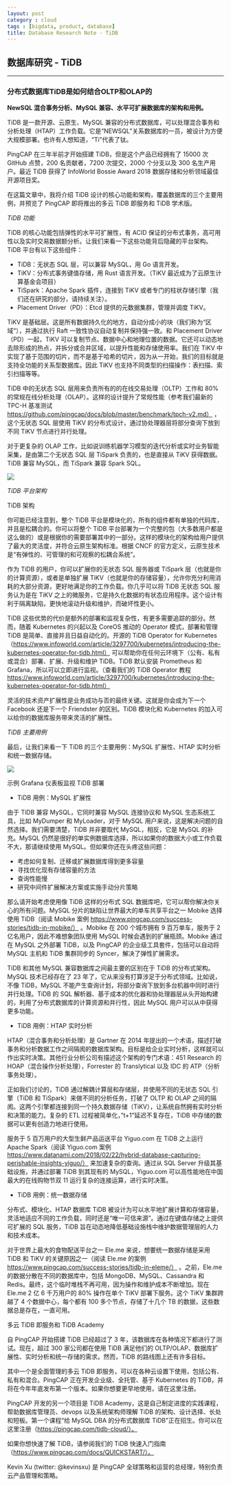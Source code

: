 ```yaml
---
layout: post
category : cloud
tags : [bigdata, product, database]
title: Database Research Note - TiDB
---
```


## 数据库研究 - TiDB
--------------------------------------------------------


### 分布式数据库TiDB是如何结合OLTP和OLAP的



**NewSQL 混合事务分析、MySQL 兼容、水平可扩展数据库的架构和用例。**

TiDB 是一款开源、云原生、MySQL 兼容的分布式数据库，可以处理混合事务和分析处理（HTAP）工作负载。它是“NEWSQL”关系数据库的一员，被设计为方便大规模部署。也许有人想知道，“Ti”代表了钛。

PingCAP 在三年半前才开始搭建 TiDB，但是这个产品已经拥有了 15000 次 GitHub 点赞，200 名贡献者，7200 次提交，2000 个分支以及 300 名生产用户。最近 TiDB 获得了 InfoWorld Bossie Award 2018 数据存储和分析领域最佳开源项目奖。

在这篇文章中，我将介绍 TiDB 设计的核心功能和架构，覆盖数据库的三个主要用例，并预览了 PingCAP 即将推出的多云 TiDB 即服务和 TiDB 学术版。

*TiDB 功能*

TiDB 的核心功能包括弹性的水平可扩展性，有 ACID 保证的分布式事务，高可用性以及实时交易数据额分析。让我们来看一下这些功能背后隐藏的平台架构。TiDB 平台有以下这些组件：

- TiDB：无状态 SQL 层，可以兼容 MySQL，用 Go 语言开发。
- TiKV：分布式事务键值存储，用 Rust 语言开发。（TiKV 最近成为了云原生计算基金会项目）
- TiSpark：Apache Spark 插件，连接到 TiKV 或者专门的柱状存储引擎（我们还在研究的部分，请持续关注）。
- Placement Driver（PD）：Etcd 提供的元数据集群，管理并调度 TiKV。

TiKV 是基础层。这是所有数据持久化的地方，自动分成小的块（我们称为“区域”），并通过执行 Raft 一致性协议自动复制并保持强一致。和 Placement Driver（PD）一起，TiKV 可以复制节点、数据中心和地理位置的数据。它还可以动态地去除形成的热点，并拆分或合并区域，以提升性能和存储使用率。我们在 TiKV 中实现了基于范围的切片，而不是基于哈希的切片，因为从一开始，我们的目标就是支持全功能的关系型数据库。因此 TiKV 也支持不同类型的扫描操作：表扫描、索引扫描等等。

TiDB 中的无状态 SQL 层用来负责所有的的在线交易处理（OLTP）工作和 80% 的常规在线分析处理（OLAP）。这样的设计提升了常规性能（参考我们最新的 TPC-H 基准测试 https://github.com/pingcap/docs/blob/master/benchmark/tpch-v2.md） ，这个无状态 SQL 层使用 TiKV 的分布式设计，通过协处理器层将部分查询下放到不同 TiKV 节点进行并行处理。

对于更复杂的 OLAP 工作，比如说训练机器学习模型的迭代分析或实时业务智能采集，是由第二个无状态 SQL 层 TiSpark 负责的，也是直接从 TiKV 获得数据。TiDB 兼容 MySQL，而 TiSpark 兼容 Spark SQL。

![](https://mmbiz.qpic.cn/mmbiz_jpg/ZBjVrHIdkOnrrfI9hxne4xsBEToRo28yvSnK7Yicfj8HMjH74sMfgibk34bvV98TZ1QG6CTEAM0K107D8pyzHMRw/640?wx_fmt=jpeg&tp=webp&wxfrom=5&wx_lazy=1&wx_co=1)

*TiDB 平台架构*

TiDB 架构

你可能已经注意到，整个 TiDB 平台是模块化的，所有的组件都有单独的代码库，并且是松耦合的。你可以将整个 TiDB 平台部署为一个完整的包（大多数用户都是这么做的）或是根据你的需要部署其中的一部分。这样的模块化的架构给用户提供了最大的灵活度，并符合云原生架构标准。根据 CNCF 的官方定义，云原生技术是“有弹性的、可管理的和可观察的松耦合系统”。

作为 TiDB 的用户，你可以扩展你的无状态 SQL 服务器或 TiSpark 层（也就是你的计算资源），或者是单独扩展 TiKV（也就是你的存储容量），允许你充分利用消耗的大部分资源，更好地满足你的工作负载。你几乎可以将 TiDB 无状态 SQL 服务认为是在 TiKV 之上的微服务，它是持久化数据的有状态应用程序。这个设计有利于隔离缺陷，更快地滚动升级和维护，而破坏性更小。

TiDB 这些优势的代价是额外的部署和监视复杂性，有更多需要追踪的部分。然而，随着 Kubernetes 的兴起以及 CoreOS 推动的 Operator 模式，部署和管理 TiDB 是简单、直接并且日益自动化的。开源的 TiDB Operator for Kubernetes（https://www.infoworld.com/article/3297700/kubernetes/introducing-the-kubernetes-operator-for-tidb.html） 可以帮助你在任何云环境下（公有、私有或混合）部署、扩展、升级和维护 TiDB。TiDB 默认安装 Prometheus 和 Grafana，所以可以立即进行监视。（查看我们的 TiDB Operator 教程 https://www.infoworld.com/article/3297700/kubernetes/introducing-the-kubernetes-operator-for-tidb.html）

灵活的技术资产扩展性是业务成功与否的最终关键。这就是你会成为下一个 Facebook 还是下一个 Friendster 的区别。TiDB 模块化和 Kubernetes 的加入可以给你的数据库服务带来灵活的扩展性。

*TiDB 主要用例*

最后，让我们来看一下 TiDB 的三个主要用例：MySQL 扩展性、HTAP 实时分析和统一数据存储。

![](https://mmbiz.qpic.cn/mmbiz_jpg/ZBjVrHIdkOnrrfI9hxne4xsBEToRo28ybBiaS2Rue4pN8xalpak1WNHaADsWPsSnZ3GXzM1cqib6FIqV0fLOmuuA/640?wx_fmt=jpeg&tp=webp&wxfrom=5&wx_lazy=1&wx_co=1)

示例 Grafana 仪表板监视 TiDB 部署

* TiDB 用例：MySQL 扩展性

由于 TiDB 兼容 MySQL，它同时兼容 MySQL 连接协议和 MySQL 生态系统工具，比如 MyDumper 和 MyLoader，对于 MySQL 用户来说，这是解决问题的自然选择。我们需要清楚，TiDB 并非要取代 MySQL，相反，它是 MySQL 的补充。MySQL 仍然是很好的单实例数据库选择，所以如果你的数据大小或工作负载不大，那请继续使用 MySQL。但如果你还在头疼这些问题：

- 考虑如何复制、迁移或扩展数据库得到更多容量
- 寻找优化现有存储容量的方法
- 查询性能慢
- 研究中间件扩展解决方案或实施手动分片策略

那么请开始考虑使用像 TiDB 这样的分布式 SQL 数据库吧，它可以帮你解决你关心的所有问题。MySQL 分片的缺陷让世界最大的单车共享平台之一 Mobike 选择使用 TiDB（阅读 Mobike 案例 https://www.pingcap.com/success-stories/tidb-in-mobike/） 。Mobike 在 200 个城市拥有 9 百万单车，服务于 2 亿名用户，因此不难想象团队使用 MySQL 时候会遇到的扩展瓶颈。Mobike 通过在 MySQL 之外部署 TiDB，以及 PingCAP 的企业级工具套件，包括可以自动将 MySQL 主机和 TiDB 集群同步的 Syncer，解决了弹性扩展需求。

TiDB 和其他 MySQL 兼容数据库之间最主要的区别在于 TiDB 的分布式架构。MySQL 技术已经存在了 23 年了，它从来没有打算涉足于分布式领域。比如说，不像 TiDB，MySQL 不能产生查询计划，将部分查询下放到多台机器中同时进行并行处理。TiDB 的 SQL 解析器、基于成本的优化器和协处理器层从头开始构建的，利用了分布式数据库的计算资源和并行性，因此 MySQL 用户可以从中获得更多功能。

* TiDB 用例：HTAP 实时分析

HTAP（混合事务和分析处理）是 Gartner 在 2014 年提出的一个术语，描述打破事务和分析数据工作之间隔阂的数据库架构。目标是给企业实时分析，这样就可以作出实时决策。其他行业分析公司有描述这个架构的专门术语：451 Research 的 HOAP（混合操作分析处理），Forrester 的 Translytical 以及 IDC 的 ATP（分析事务处理）。

正如我们讨论的，TiDB 通过解耦计算层和存储层，并使用不同的无状态 SQL 引擎（TiDB 和 TiSpark）来做不同的分析任务，打破了 OLTP 和 OLAP 之间的隔阂。这两个引擎都连接到同一个持久数据存储（TiKV），让系统自然拥有实时分析和决策的能力。复杂的 ETL 过程被简单化，”t+1”延迟不复存在，TiDB 中存储的数据可以更有创造力地进行使用。

服务于 5 百万用户的大型生鲜产品运送平台 Yiguo.com 在 TiDB 之上运行 Apache Spark（阅读 Yiguo.com 案例 https://www.datanami.com/2018/02/22/hybrid-database-capturing-perishable-insights-yiguo/） 来加速复杂的查询。通过从 SQL Server 升级其基础设施，并通过部署 TiDB 到其现有的 MySQL，Yiguo.com 可以高性能地在中国最大的在线购物节双 11 运行复杂的连接运算，进行实时决策。

* TiDB 用例：统一数据存储

分布式、模块化、HTAP 数据库 TiDB 被设计为可以水平地扩展计算和存储容量，灵活地适应不同的工作负载，同时还是“唯一可信来源”。通过在键值存储之上提供可扩展的 SQL 服务，TiDB 旨在动态地降低基础设施栈中维护数据管理层的人力和技术成本。

对于世界上最大的食物配送平台之一 Ele.me 来说，想要统一数据存储是采用 TiDB 和 TiKV 的关键原因之一（阅读 Ele.me 的案例 https://www.pingcap.com/success-stories/tidb-in-eleme/） 。之前，Ele.me 的数据分散在不同的数据库中，包括 MongoDB、MySQL、Cassandra 和 Redis。最终，这个临时堆栈不再可用，因为操作和维护成本不断增加。现在 Ele.me 2 亿 6 千万用户的 80% 操作在单个 TiKV 部署下服务。这个 TiKV 集群跨越了 4 个数据中心，每个都有 100 多个节点，存储了十几个 TB 的数据，这些数据总是存在，一直可用。

多云 TiDB 即服务和 TiDB Academy

自 PingCAP 开始搭建 TiDB 已经超过了 3 年，该数据库在各种情况下都进行了测试。现在，超过 300 家公司都在使用 TiDB 满足他们的 OLTP/OLAP、数据库扩展性、实时分析和统一存储的需求。然而，TiDB 的路线图上还有许多目标。

其中一个是全面管理的多云 TiDB 即服务，可以在各种云设置下使用，包括公有、私有和混合。PingCAP 正在开发企业级、全托管、基于 Kubernetes 的 TiDB，并将在今年年底发布第一个版本。如果你想要更早地使用，请在这里注册。

PingCAP 开发的另一个项目是 TiDB Academy，这是自己制定进度的实践课程，帮助数据库管理员、devops 以及系统架构师理解 TiDB 的架构、设计选择、长处和短板。第一个课程“给 MySQL DBA 的分布式数据库 TiDB”正在招生。你可以在这里注册（https://pingcap.com/tidb-cloud/）。

如果你想快速了解 TiDB，请参阅我们的 TiDB 快速入门指南（https://www.pingcap.com/docs/QUICKSTART/）。

Kevin Xu (twitter: @kevinsxu) 是 PingCAP 全球策略和运营的总经理，特别负责云产品管理和策略。

